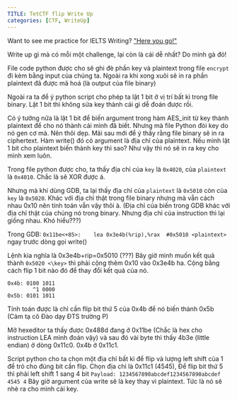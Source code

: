 ```yaml
---
TITLE: TetCTF flip Write Up
categories: [CTF, WriteUp]
---
```


Want to see me practice for IELTS Writing? ["Here you go!"](https://letiendat198.github.io/posts/en/2024-01-31-TetCTFWU) 

Write up gì mà có mỗi một challenge, lại còn là cái dễ nhất? Do mình gà đó!

File code python được cho sẽ ghi đè phần key và plaintext trong file `encrypt` đi kèm bằng input của chúng ta. Ngoài ra khi xong xuôi sẽ in ra phần plaintext đã được mã hoá (là output của file binary)

Ngoài ra ta để ý python script cho phép ta lật 1 bit ở vị trí bất kì trong file binary. Lật 1 bit thì không sửa key thành cái gì dễ đoán được rồi.

Có ý tưởng nữa là lật 1 bit để biến argument trong hàm AES_init từ key thành plaintext để cho nó thành cái mình đã biết. Nhưng mà file Python đòi key do nó gen cơ mà. Nên thôi dẹp.
Mãi sau mới để ý thấy rằng file binary sẽ in ra ciphertext. Hàm write() đó có argument là địa chỉ của plaintext. Nếu mình lật 1 bit cho plaintext biến thành key thì sao? Như vậy thì nó sẽ in ra key cho mình xem luôn.

Trong file python được cho, ta thấy địa chỉ của `key` là `0x4020`, của `plaintext` là `0x4010`. Chắc là sẽ XOR được á.

Nhưng mà khi dùng GDB, ta lại thấy địa chỉ của `plaintext` là `0x5010` còn của `key` là `0x5020`. Khác với địa chỉ thật trong file binary nhưng mà vẫn cách nhau 0x10 nên tính toán vẫn vậy thôi à. (Địa chỉ của biến trong GDB khác với địa chỉ thật của chúng nó trong binary. Nhưng địa chỉ của instruction thì lại giống nhau. Khó hiểu???)

Trong GDB: `0x11be<+85>:    lea 0x3e4b(%rip),%rax  #0x5010 <plaintext>` ngay trước dòng gọi write()

Lệnh kia nghĩa là 0x3e4b+rip=0x5010 (???)
Bây giờ mình muốn kết quả thành `0x5020 <\key>` thì phải cộng thêm 0x10 vào 0x3e4b ha. Cộng bằng cách flip 1 bit nào đó để thay đổi kết quả của nó.

```
0x4b: 0100 1011
        ^1 0000
0x5b: 0101 1011
```


Tính toán được là chỉ cần flip bit thứ 5 của 0x4b để nó biến thành 0x5b (Cảm tạ cô Đào dạy ĐTS trường P)

Mở hexeditor ta thấy được 0x488d đang ở 0x11be (Chắc là hex cho instruction LEA mình đoán vậy) và sau đó vài byte thì thấy 4b3e (little endian) ở dòng 0x11c0. 0x4b ở 0x11c1.

Script python cho ta chọn một địa chỉ bất kì để flip và lượng left shift của 1 để trỏ cho đúng bit cần flip.
Chọn địa chỉ là 0x11c1 (4545), Để flip bit thứ 5 thì phải left shift 1 sang 4 bit
`Payload: 1234567890abcdef1234567890abcdef 4545 4`
Bây giờ argument của write sẽ là key thay vì plaintext. Tức là nó sẽ nhè ra cho mình cái key.